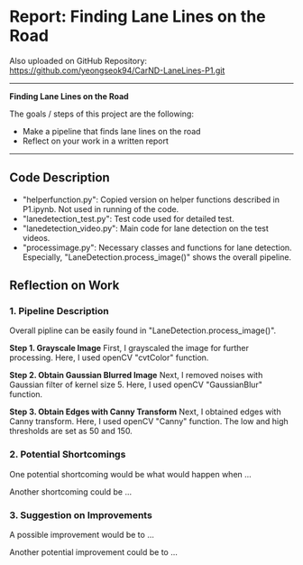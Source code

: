 # **Report: Finding Lane Lines on the Road** 

Also uploaded on GitHub Repository: https://github.com/yeongseok94/CarND-LaneLines-P1.git

---

**Finding Lane Lines on the Road**

The goals / steps of this project are the following:
* Make a pipeline that finds lane lines on the road
* Reflect on your work in a written report

---

## Code Description

* "helperfunction.py": Copied version on helper functions described in P1.ipynb. Not used in running of the code.
* "lanedetection_test.py": Test code used for detailed test.
* "lanedetection_video.py": Main code for lane detection on the test videos.
* "processimage.py": Necessary classes and functions for lane detection. Especially, "LaneDetection.process_image()" shows the overall pipeline.

## Reflection on Work

### 1. Pipeline Description

Overall pipline can be easily found in "LaneDetection.process_image()".

**Step 1. Grayscale Image**
First, I grayscaled the image for further processing. Here, I used openCV "cvtColor" function.

**Step 2. Obtain Gaussian Blurred Image**
Next, I removed noises with Gaussian filter of kernel size 5. Here, I used openCV "GaussianBlur" function.

**Step 3. Obtain Edges with Canny Transform**
Next, I obtained edges with Canny transform. Here, I used openCV "Canny" function.
The low and high thresholds are set as 50 and 150.

### 2. Potential Shortcomings

One potential shortcoming would be what would happen when ... 

Another shortcoming could be ...


### 3. Suggestion on Improvements

A possible improvement would be to ...

Another potential improvement could be to ...
